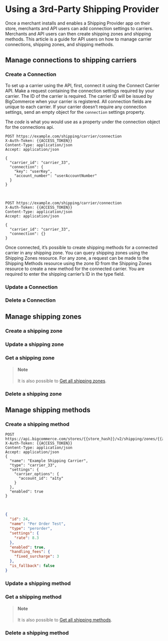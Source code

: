 # Using a 3rd-Party Shipping Provider

Once a merchant installs and enables a Shipping Provider app on their store, merchants and API users can add connection settings to carriers. Merchants and API users can then create shipping zones and shipping methods. This article is a guide for API users on how to manage carrier connections, shipping zones, and shipping methods.

## Manage connections to shipping carriers 

### Create a Connection

To set up a carrier using the API, first, connect it using the Connect Carrier API. Make a request containing the connection settings required by your carrier. The ID of the carrier is required. The carrier ID will be issued by BigCommerce when your carrier is registered. All connection fields are unique to each carrier. If your carrier doesn’t require any connection settings, send an empty object for the `connection` settings property.

The *code* is what you would use as a property under the connection object for the connections api.

```http title="Example carrier connection request with connection settings" lineNumbers
POST https://example.com/shipping/carrier/connection
X-Auth-Token: {{ACCESS_TOKEN}}
Content-Type: application/json
Accept: application/json

{
  "carrier_id": "carrier_33",
  "connection": {
    "key": "userKey",
    "account_number": "userAccountNumber"
  }
}
```
&nbsp;
```http title="Example carrier connection request without connection settings" lineNumbers
POST https://example.com/shipping/carrier/connection
X-Auth-Token: {{ACCESS_TOKEN}}
Content-Type: application/json
Accept: application/json

{
  "carrier_id": "carrier_33",
  "connection": {}
}
```

Once connected, it’s possible to create shipping methods for a connected carrier in any shipping zone. You can query shipping zones using the Shipping Zones resource. For any zone, a request can be made to the Shipping Methods resource using the zone ID from the Shipping Zones resource to create a new method for the connected carrier. You are required to enter the shipping carrier’s ID in the type field.

### Update a Connection



### Delete a Connection



## Manage shipping zones

### Create a shipping zone

### Update a shipping zone


### Get a shipping zone


<!-- theme:info -->
> #### Note
> It is also possible to [Get all shipping zones](/api-reference/store-management/shipping-api/shipping-zones/getallshippingzones).

### Delete a shipping zone


## Manage shipping methods

### Create a shipping method

```http title="Example request: Create a shipping method in a specified zone" lineNumbers
POST https://api.bigcommerce.com/stores/{{store_hash}}/v2/shipping/zones/{{zone_id}}/methods
X-Auth-Token: {{ACCESS_TOKEN}}
Content-Type: application/json
Accept: application/json
{
  "name": "Example Shipping Carrier",
  "type": "carrier_33",
  "settings": {
    "carrier_options": {
      "account_id": "a1ty"
    }
  },
  "enabled": true
}
```
&nbsp;
```json title="Example response: Create a shipping method in a specified zone" lineNumbers
{
  "id": 24,
  "name": "Per Order Test",
  "type": "perorder",
  "settings": {
    "rate": 8.3
  },
  "enabled": true,
  "handling_fees": {
    "fixed_surcharge": 3
  },
  "is_fallback": false
}
```

### Update a shipping method


### Get a shipping method


<!-- theme:info -->
> #### Note
> It is also possible to [Get all shipping methods](/api-reference/store-management/shipping-api/shipping-method/getshippingmethodszone).

### Delete a shipping method

